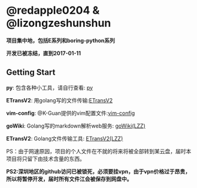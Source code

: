 # @redapple0204 & @lizongzeshunshun

**项目集中地，包括E系列和boring-python系列**

**开发已被冻结，直到2017-01-11**

## Getting Start

**py**: 包含各种小工具，请自行查看: [py](https://github.com/redapple0204/my-boring-python/tree/master/py)

**ETransV2**: 用golang写的文件传输:[ETransV2](https://github.com/redapple0204/my-boring-python/tree/master/ETransV2)

**vim-config**: @K-Guan提供的vim配置文件:[vim-config](https://github.com/redapple0204/my-boring-python/tree/master/vim-config)

**goWiki**: Golang写的markdown解析web服务: [goWiki(LZZ)](https://github.com/lizongzeshunshun/goWiki)

**ETransV2**: Golang文件传输工具: [ETransV2(LZZ)](https://github.com/lizongzeshunshun/ETransV2)

PS：由于网速原因，项目的个人文件在不就的将来将被全部转到某云盘，届时本项目将只留下由技术含量的东西。

**PS2:深圳地区的github访问已被锁死，必须要挂vpn，由于vpn价格过于昂贵，所以将暂停开发，届时所有文件江会被保存到网盘中。**
